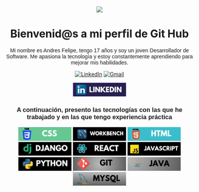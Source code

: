 <div align="center">
  <img src="https://media2.giphy.com/media/v1.Y2lkPTc5MGI3NjExN2J0OXlhemt5amRneXhrenR4c2l6ZnNlNzV2cDl0NTQ0enBjMDhvOCZlcD12MV9pbnRlcm5hbF9naWZfYnlfaWQmY3Q9Zw/qgQUggAC3Pfv687qPC/giphy.webp" width="170" style="vertical-align: middle;"/>
  <h1>Bienvenid@s a mi perfil de Git Hub</h1>
</div>


<link href="https://fonts.googleapis.com/css2?family=Roboto:wght@400;700&display=swap" rel="stylesheet">
<link href="https://fonts.googleapis.com/css2?family=Montserrat:wght@400;700&display=swap" rel="stylesheet">
<center><p style="font-family: 'Montserrat', sans-serif;">
  Mi nombre es Andres Felipe, tengo 17 años y soy un joven Desarrollador de Software. Me apasiona la tecnología y estoy constantemente aprendiendo para mejorar mis habilidades.
</p>



[![LinkedIn](https://img.shields.io/badge/linkedin-%230077B5.svg?style=for-the-badge&logo=linkedin&logoColor=white)](https://www.linkedin.com/in/felipe-malaver-0b6561332/) [![Gmail](https://img.shields.io/badge/Gmail-D14836?style=for-the-badge&logo=gmail&logoColor=white)](mailto:becerrafelipe8b@gmail.com)

<img src="imgs/link.png" alt="Badge 1" style="width: 140px; height: auto;"/>



<center><h3 style="font-family: 'Montserrat', sans-serif;">A continuación, presento las tecnologías con las que he trabajado y en las que tengo experiencia práctica </center></h3>

<!--![Python](https://img.shields.io/badge/python-3670A0?style=for-the-badge&logo=python&logoColor=ffdd54) ![HTML5](https://img.shields.io/badge/html5-%23E34F26.svg?style=for-the-badge&logo=html5&logoColor=white) ![CSS3](https://img.shields.io/badge/css3-%231572B6.svg?style=for-the-badge&logo=css3&logoColor=white) ![React](https://img.shields.io/badge/react-%2320232a.svg?style=for-the-badge&logo=react&logoColor=%2361DAFB) ![Django](https://img.shields.io/badge/django-%23092E20.svg?style=for-the-badge&logo=django&logoColor=white) ![MySQL](https://img.shields.io/badge/mysql-4479A1.svg?style=for-the-badge&logo=mysql&logoColor=white) ![MariaDB](https://img.shields.io/badge/MariaDB-003545?style=for-the-badge&logo=mariadb&logoColor=white) ![JavaScript](https://img.shields.io/badge/javascript-%23323330.svg?style=for-the-badge&logo=javascript&logoColor=%23F7DF1E) ![Java](https://img.shields.io/badge/java-%23ED8B00.svg?style=for-the-badge&logo=openjdk&logoColor=white) ![Git](https://img.shields.io/badge/git-%23F05033.svg?style=for-the-badge&logo=git&logoColor=white)-->


<img src="imgs/im1.png" alt="Badge 1" style="width: 140px; height: auto;"/> <img src="imgs/im2.png" alt="Badge 1" style="width: 140px; height: auto;"/> <img src="imgs/im3.png" alt="Badge 1" style="width: 140px; height: auto;"/> <img src="imgs/im4.png" alt="Badge 1" style="width: 140px; height: auto;"/> <img src="imgs/im5.png" alt="Badge 1" style="width: 140px; height: auto;"/> <img src="imgs/im6.png" alt="Badge 1" style="width: 140px; height: auto;"/> <img src="imgs/im7.png" alt="Badge 1" style="width: 140px; height: auto;"/> <img src="imgs/im8.png" alt="Badge 1" style="width: 140px; height: auto;"/> <img src="imgs/im9.png" alt="Badge 1" style="width: 140px; height: auto;"/> <img src="imgs/im10.png" alt="Badge 1" style="width: 140px; height: auto;"/>





